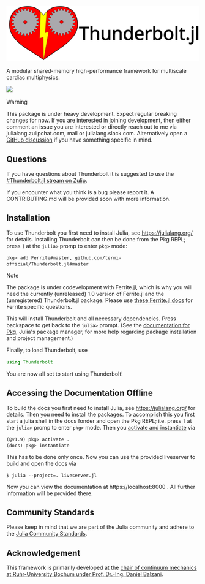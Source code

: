 <picture>
  <source media="(prefers-color-scheme: light)" srcset="docs/src/assets/logo-horizontal.svg">
  <source media="(prefers-color-scheme: dark)" srcset="docs/src/assets/logo-horizontal-dark.svg">
  <img alt="Thunderbolt.jl logo." src="docs/src/assets/logo-horizontal.svg">
</picture>

A modular shared-memory high-performance framework for multiscale cardiac multiphysics.

[![](https://img.shields.io/badge/docs-dev-blue.svg)](https://termi-official.github.io/Thunderbolt.jl/dev)

> [!WARNING]
> This package is under heavy development. Expect regular breaking changes
> for now. If you are interested in joining development, then either comment
> an issue you are interested or directly reach out to me via julialang.zulipchat.com, mail or
> julialang.slack.com. Alternatively open a [GitHub discussion](https://github.com/termi-official/Thunderbolt.jl/discussions) if you have something 
> specific in mind.

## Questions

If you have questions about Thunderbolt it is suggested to use the [#Thunderbolt.jl stream on Zulip](https://julialang.zulipchat.com/#narrow/stream/413315-Thunderbolt.2Ejl).

If you encounter what you think is a bug please report it. A CONTRIBUTING.md will be provided soon with more information.

## Installation

To use Thunderbolt you first need to install Julia, see <https://julialang.org/> for details.
Installing Thunderbolt can then be done from the Pkg REPL; press `]` at the `julia>` promp to
enter `pkg>` mode:

```
pkg> add Ferrite#master, github.com/termi-official/Thunderbolt.jl#master
```

> [!NOTE]
> The package is under codevelopment with Ferrite.jl, which is why you will need the currently (unreleased)
> 1.0 version of Ferrite.jl and the (unregistered) Thunderbolt.jl package. Please use [these Ferrite.jl docs](https://ferrite-fem.github.io/Ferrite.jl/dev/)
> for Ferrite specific questions.

This will install Thunderbolt and all necessary dependencies. Press backspace to get back to the
`julia>` prompt. (See the [documentation for Pkg](https://pkgdocs.julialang.org/), Julia's
package manager, for more help regarding package installation and project management.)

Finally, to load Thunderbolt, use

```julia
using Thunderbolt
```

You are now all set to start using Thunderbolt!

## Accessing the Documentation Offline

To build the docs you first need to install Julia, see <https://julialang.org/> for details.
Then you need to install the packages. To accomplish this you first start a julia shell in the 
docs fonder and open the Pkg REPL; i.e. press `]` at the `julia>` promp to
enter `pkg>` mode. Then you [activate and instantiate](https://pkgdocs.julialang.org/v1/environments/#Using-someone-else's-project) via
```
(@v1.9) pkg> activate .
(docs) pkg> instantiate
```
This has to be done only once. Now you can use the provided liveserver to build and open the docs via
```
$ julia --project=. liveserver.jl
```
Now you can view the documentation at https://localhost:8000 . All further information will be provided there.

## Community Standards

Please keep in mind that we are part of the Julia community and adhere to the [Julia Community Standards](https://julialang.org/community/standards/).

## Acknowledgement

This framework is primarily developed at the [chair of continuum mechanics at Ruhr-University Bochum under Prof. Dr.-Ing. Daniel Balzani](https://www.lkm.ruhr-uni-bochum.de/).
